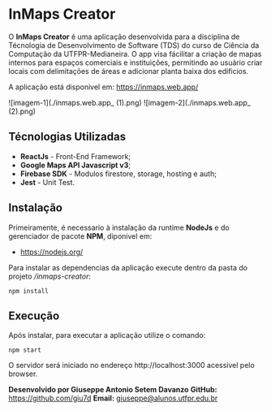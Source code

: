 # InMaps Creator

O **InMaps Creator** é uma aplicação desenvolvida para a disciplina de Técnologia de Desenvolvimento de Software (TDS) do curso de Ciência da Computação da UTFPR-Medianeira. O app visa fácilitar a criação de mapas internos para espaços comerciais e instituições, permitindo ao usuário criar locais com delimitações de áreas e adicionar planta baixa dos edificios.

A aplicação está disponivel em: https://inmaps.web.app/

![imagem-1](./inmaps.web.app_ (1).png)
![imagem-2](./inmaps.web.app_ (2).png)


## Técnologias Utilizadas

- **ReactJs** - Front-End Framework;
- **Google Maps API Javascript v3**;
- **Firebase SDK** - Modulos firestore, storage, hosting e auth;
- **Jest** - Unit Test.


## Instalação

Primeiramente, é necessario à instalação da runtime **NodeJs** e do gerenciador de pacote **NPM**, diponivel em:

- https://nodejs.org/


Para instalar as dependencias da aplicação execute dentro da pasta do projeto */inmaps-creator*: 
```
npm install
```

## Execução

Após instalar, para executar a aplicação utilize o comando:
```
npm start
```

O servidor será iniciado no endereço http://localhost:3000 acessivel pelo browser.


**Desenvolvido por Giuseppe Antonio Setem Davanzo**
__GitHub:__ https://github.com/giu7d 
__Email:__  giuseppe@alunos.utfpr.edu.br